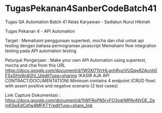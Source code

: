 # TugasPekanan4SanberCodeBatch41
Tugas QA Automation Batch 41 Kelas Karyawan - Sadiatun Nurul Hikmah

Tugas Pekanan 4 - API Automation

Target‌ :
Memahami penggunaan supertest, mocha dan chai untuk api testing dengan bahasa permograman javascript
Memahami flow integration testing pada API automation testing

Petunjuk Pengerjaan :
Make your own API Automation using supertest, mocha and chai from this URL
https://docs.google.com/document/d/1W0XI71VrHLgnhRyziVUQqy62Acnh0FSxGHs9n4GIV_U/edit?usp=sharing  (KASIR AJA API CONTRACT/DOCUMENTATION)
Minimum contains 4 endpoint (CRUD flow) with assert positive and negative scenario (2 test cases)

 Link Capture Dokumentasi : https://docs.google.com/document/d/1tWFRoPN5ryFO3vdrMPAnNVOE_Dxm63wEdCqfw4MFKTY/edit?usp=share_link